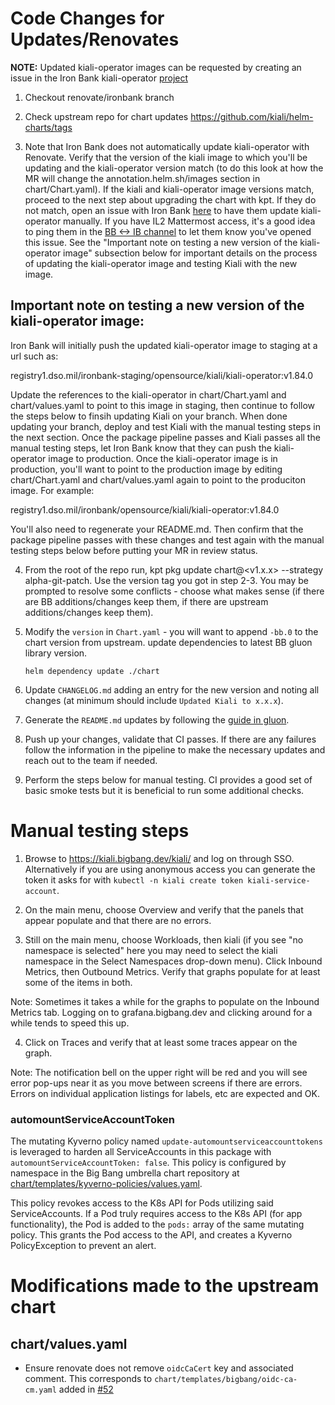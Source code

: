 # Code Changes for Updates/Renovates
**NOTE:** Updated kiali-operator images can be requested by creating an issue in the Iron Bank kiali-operator [project](https://repo1.dso.mil/dsop/opensource/kiali/kiali-operator/-/issues)

1. Checkout renovate/ironbank branch

2. Check upstream repo for chart updates https://github.com/kiali/helm-charts/tags

3. Note that Iron Bank does not automatically update kiali-operator with Renovate. Verify that the version of the kiali image to which you'll be updating and the kiali-operator version match (to do this look at how the MR will change the annotation.helm.sh/images section in chart/Chart.yaml). If the kiali and kiali-operator image versions match, proceed to the next step about upgrading the chart with kpt. If they do not match, open an issue with Iron Bank [here](https://repo1.dso.mil/dsop/opensource/kiali/kiali-operator/-/issues) to have them update kiali-operator manually. If you have IL2 Mattermost access, it's a good idea to ping them in the [BB <-> IB channel](https://chat.il2.dso.mil/platform-one/channels/bbib-coordination-and-collaboration) to let them know you've opened this issue. See the "Important note on testing a new version of the kiali-operator image" subsection below for important details on the process of updating the kiali-operator image and testing Kiali with the new image. 

## Important note on testing a new version of the kiali-operator image:

Iron Bank will initially push the updated kiali-operator image to staging at a url such as:

registry1.dso.mil/ironbank-staging/opensource/kiali/kiali-operator:v1.84.0

Update the references to the kiali-operator in chart/Chart.yaml and chart/values.yaml to point to this image in staging, then continue to follow the steps below to finsih updating Kiali on your branch. When done updating your branch, deploy and test Kiali with the manual testing steps in the next section. Once the package pipeline passes and Kiali passes all the manual testing steps, let Iron Bank know that they can push the kiali-operator image to production. Once the kiali-operator image is in production, you'll want to point to the production image by editing chart/Chart.yaml and chart/values.yaml again to point to the produciton image. For example:

registry1.dso.mil/ironbank/opensource/kiali/kiali-operator:v1.84.0

You'll also need to regenerate your README.md. Then confirm that the package pipeline passes with these changes and test again with the manual testing steps below before putting your MR in review status. 

4. From the root of the repo run, kpt pkg update chart@<v1.x.x> --strategy alpha-git-patch. Use the version tag you got in step 2-3. You may be prompted to resolve some conflicts - choose what makes sense (if there are BB additions/changes keep them, if there are upstream additions/changes keep them).

5. Modify the `version` in `Chart.yaml` - you will want to append `-bb.0` to the chart version from upstream. update dependencies to latest BB gluon library version.
    ```
    helm dependency update ./chart
    ```

6. Update `CHANGELOG.md` adding an entry for the new version and noting all changes (at minimum should include `Updated Kiali to x.x.x`).

7. Generate the `README.md` updates by following the [guide in gluon](https://repo1.dso.mil/platform-one/big-bang/apps/library-charts/gluon/-/blob/master/docs/bb-package-readme.md).

8. Push up your changes, validate that CI passes. If there are any failures follow the information in the pipeline to make the necessary updates and reach out to the team if needed.

9. Perform the steps below for manual testing. CI provides a good set of basic smoke tests but it is beneficial to run some additional checks.

# Manual testing steps

1. Browse to https://kiali.bigbang.dev/kiali/ and log on through SSO. Alternatively if you are using anonymous access you can generate the token it asks for with `kubectl -n kiali create token kiali-service-account`.

1. On the main menu, choose Overview and verify that the panels that appear populate and that there are no errors. 

1. Still on the main menu, choose Workloads, then kiali (if you see "no namespace is selected" here you may need to select the kiali namespace in the Select Namespaces drop-down menu). Click Inbound Metrics, then Outbound Metrics. Verify that graphs populate for at least some of the items in both.

Note: Sometimes it takes a while for the graphs to populate on the Inbound Metrics tab. Logging on to grafana.bigbang.dev and clicking around for a while tends to speed this up.

4. Click on Traces and verify that at least some traces appear on the graph. 

Note: The notification bell on the upper right will be red and you will see error pop-ups near it as you move between screens if there are errors. Errors on individual application listings for labels, etc are expected and OK.

### automountServiceAccountToken
The mutating Kyverno policy named `update-automountserviceaccounttokens` is leveraged to harden all ServiceAccounts in this package with `automountServiceAccountToken: false`. This policy is configured by namespace in the Big Bang umbrella chart repository at [chart/templates/kyverno-policies/values.yaml](https://repo1.dso.mil/big-bang/bigbang/-/blob/master/chart/templates/kyverno-policies/values.yaml?ref_type=heads). 

This policy revokes access to the K8s API for Pods utilizing said ServiceAccounts. If a Pod truly requires access to the K8s API (for app functionality), the Pod is added to the `pods:` array of the same mutating policy. This grants the Pod access to the API, and creates a Kyverno PolicyException to prevent an alert.

# Modifications made to the upstream chart
## chart/values.yaml
- Ensure renovate does not remove `oidcCaCert` key and associated comment. This corresponds to `chart/templates/bigbang/oidc-ca-cm.yaml` added in [#52](https://repo1.dso.mil/big-bang/product/packages/kiali/-/issues/52)